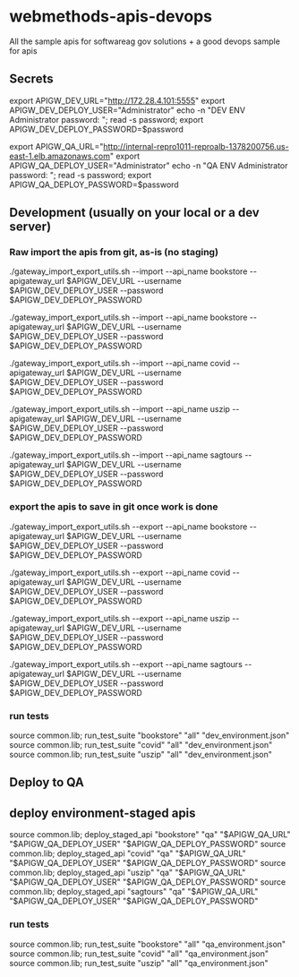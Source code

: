 # webmethods-apis-devops
All the sample apis for softwareag gov solutions + a good devops sample for apis

## Secrets

export APIGW_DEV_URL="http://172.28.4.101:5555"
export APIGW_DEV_DEPLOY_USER="Administrator"
echo -n "DEV ENV Administrator password: "; read -s password; export APIGW_DEV_DEPLOY_PASSWORD=$password

export APIGW_QA_URL="http://internal-repro1011-reproalb-1378200756.us-east-1.elb.amazonaws.com"
export APIGW_QA_DEPLOY_USER="Administrator"
echo -n "QA ENV Administrator password: "; read -s password; export APIGW_QA_DEPLOY_PASSWORD=$password

## Development (usually on your local or a dev server)

### Raw import the apis from git, as-is (no staging)

./gateway_import_export_utils.sh --import --api_name bookstore --apigateway_url $APIGW_DEV_URL --username $APIGW_DEV_DEPLOY_USER --password $APIGW_DEV_DEPLOY_PASSWORD

./gateway_import_export_utils.sh --import --api_name bookstore --apigateway_url $APIGW_DEV_URL --username $APIGW_DEV_DEPLOY_USER --password $APIGW_DEV_DEPLOY_PASSWORD

./gateway_import_export_utils.sh --import --api_name covid --apigateway_url $APIGW_DEV_URL --username $APIGW_DEV_DEPLOY_USER --password $APIGW_DEV_DEPLOY_PASSWORD

./gateway_import_export_utils.sh --import --api_name uszip --apigateway_url $APIGW_DEV_URL --username $APIGW_DEV_DEPLOY_USER --password $APIGW_DEV_DEPLOY_PASSWORD

./gateway_import_export_utils.sh --import --api_name sagtours --apigateway_url $APIGW_DEV_URL --username $APIGW_DEV_DEPLOY_USER --password $APIGW_DEV_DEPLOY_PASSWORD

### export the apis to save in git once work is done

./gateway_import_export_utils.sh --export --api_name bookstore --apigateway_url $APIGW_DEV_URL --username $APIGW_DEV_DEPLOY_USER --password $APIGW_DEV_DEPLOY_PASSWORD

./gateway_import_export_utils.sh --export --api_name covid --apigateway_url $APIGW_DEV_URL --username $APIGW_DEV_DEPLOY_USER --password $APIGW_DEV_DEPLOY_PASSWORD

./gateway_import_export_utils.sh --export --api_name uszip --apigateway_url $APIGW_DEV_URL --username $APIGW_DEV_DEPLOY_USER --password $APIGW_DEV_DEPLOY_PASSWORD

./gateway_import_export_utils.sh --export --api_name sagtours --apigateway_url $APIGW_DEV_URL --username $APIGW_DEV_DEPLOY_USER --password $APIGW_DEV_DEPLOY_PASSWORD

### run tests

source common.lib; run_test_suite "bookstore" "all" "dev_environment.json"
source common.lib; run_test_suite "covid" "all" "dev_environment.json"
source common.lib; run_test_suite "uszip" "all" "dev_environment.json"

## Deploy to QA

## deploy environment-staged apis

source common.lib; deploy_staged_api "bookstore" "qa" "$APIGW_QA_URL" "$APIGW_QA_DEPLOY_USER" "$APIGW_QA_DEPLOY_PASSWORD"
source common.lib; deploy_staged_api "covid" "qa" "$APIGW_QA_URL" "$APIGW_QA_DEPLOY_USER" "$APIGW_QA_DEPLOY_PASSWORD"
source common.lib; deploy_staged_api "uszip" "qa" "$APIGW_QA_URL" "$APIGW_QA_DEPLOY_USER" "$APIGW_QA_DEPLOY_PASSWORD"
source common.lib; deploy_staged_api "sagtours" "qa" "$APIGW_QA_URL" "$APIGW_QA_DEPLOY_USER" "$APIGW_QA_DEPLOY_PASSWORD"

### run tests

source common.lib; run_test_suite "bookstore" "all" "qa_environment.json"
source common.lib; run_test_suite "covid" "all" "qa_environment.json"
source common.lib; run_test_suite "uszip" "all" "qa_environment.json"